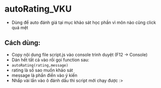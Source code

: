 ﻿# autoRating_VKU

- Dùng để auto đánh giá tại mục khảo sát học phần vì môn nào cũng click quá mệt

## Cách dùng:
- Copy nội dung file script.js vào console trình duyệt (F12 -> Console)
- Dán hết tất cả vào rồi gọi function sau:
-   `autoRating(rating,message)` 
- rating là số sao muốn khảo sát
- message là phần điền vào ý kiến
- Nhấp vài lần vào ô đánh dấu thì script mới chạy được :>
